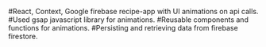 #React, Context, Google firebase recipe-app with UI animations on api calls.
#Used gsap javascript library for animations.
#Reusable components and functions for animations.
#Persisting and retrieving data from firebase firestore.
